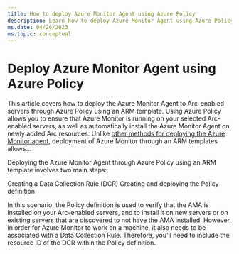 ```yaml
---
title: How to deploy Azure Monitor Agent using Azure Policy
description: Learn how to deploy Azure Monitor Agent using Azure Policy.
ms.date: 04/26/2023
ms.topic: conceptual
---
```


# Deploy Azure Monitor Agent using Azure Policy

This article covers how to deploy the Azure Monitor Agent to Arc-enabled servers through Azure Policy using an ARM template. Using Azure Policy allows you to ensure that Azure Monitor is running on your selected Arc-enabled servers, as well as automatically install the Azure Monitor Agent on newly added Arc resources. Unlike [other methods for deploying the Azure Monitor agent](concept-log-analytics-extension-deployment.md#installation-options), deployment of Azure Monitor through an ARM templates allows...

Deploying the Azure Monitor Agent through Azure Policy using an ARM template involves two main steps:

Creating a Data Collection Rule (DCR)
Creating and deploying the Policy definition

In this scenario, the Policy definition is used to verify that the AMA is installed on your Arc-enabled servers, and to install it on new servers or on existing servers that are discovered to not have the AMA installed. However, in order for Azure Monitor to work on a machine, it also needs to be associated with a Data Collection Rule. Therefore, you'll need to include the resource ID of the DCR within the Policy definition.






<!--


Azure Arc-enabled servers allows customers to develop an inventory across hybrid, multicloud, and edge workloads with the organizational and reporting capabilities native to Azure management. Azure Arc-enabled servers supports a breadth of platforms and distributions across Windows and Linux. Arc-enabled servers is also domain agnostic and integrates with Azure Lighthouse for multi-tenant customers.

By projecting resources into the Azure management plane, Azure Arc empowers customers to leverage the organizational, tagging, and querying capabilities native to Azure.

## Organize resources with built-in Azure hierarchies

Azure provides four levels of management scope:

- Management groups
- Subscriptions
- Resource groups
- Resources

These levels of management help to manage access, policies, and compliance more efficiently. For example, if you apply a policy at one level, it propagates down to lower levels, helping improve governance posture. Moreover, these levels can be used to scope policies and security controls. For Arc-enabled servers, the different business units, applications, or workloads can be used to derive the hierarchical structure in Azure. Once resources have been onboarded to Azure Arc, you can seamlessly move an Arc-enabled server between different resource groups and scopes.

:::image type="content" source="media/organize-inventory-servers/management-levels.png" alt-text="Diagram showing the four levels of management scope.":::

## Tagging resources to capture additional, customizable metadata

Tags are metadata elements you apply to your Azure resources. They are key-value pairs that help identify resources, based on settings relevant to your organization. For example, you can tag the environment for a resource as *Production* or *Testing*. Alternatively, you can use tagging to capture the ownership for a resource, separating the *Creator* or *Administrator*. Tags can also capture details on the resource itself, such as the physical datacenter, business unit, or workload. You can apply tags to your Azure resources, resource groups, and subscriptions. This extends to infrastructure outside of Azure as well, through Azure Arc.


You can define tags in Azure portal through a simple point and click method. Tags can be defined when onboarding servers to Azure Arc-enabled servers or on a per-server basis. Alternatively, you can use Azure CLI, Azure PowerShell, ARM templates, or Azure policy for scalable tag deployments. Tags can be used to filter operations as well, such as the deployment of extensions or service attachments. This provides not only a more comprehensive inventory of your servers, but also operational flexibility and ease of management.

:::image type="content" source="media/organize-inventory-servers/server-tags.png" alt-text="Screenshot of Azure portal showing tags applied to a server.":::

## Reporting and querying with Azure Resource Graph (ARG)

Numerous types of data are collected with Azure Arc-enabled servers as part of the instance metadata. This includes the platform, operating system, presence of SQL server, or AWS and GCP details. These attributes can be queried at scale using Azure Resource Graph. 

Azure Resource Graph is an Azure service designed to extend Azure Resource Management by providing efficient and performant resource exploration with the ability to query at scale across a given set of subscriptions so that you can effectively govern your environment. These queries provide the ability to query resources with complex filtering, grouping, and sorting by resource properties.

Results can be easily visualized and exported to other reporting solutions. Moreover there are dozens of built-in Azure Resource Graph queries capturing salient information across Azure VMs and Arc-enabled servers, such as their VM extensions, regional breakdown, and operating systems. 

## Additional resources

* [What is Azure Resource Graph?](../../governance/resource-graph/overview.md)

* [Azure Resource Graph sample queries for Azure Arc-enabled servers](resource-graph-samples.md)

* [Use tags to organize your Azure resources and management hierarchy](../../azure-resource-manager/management/tag-resources.md?tabs=json)